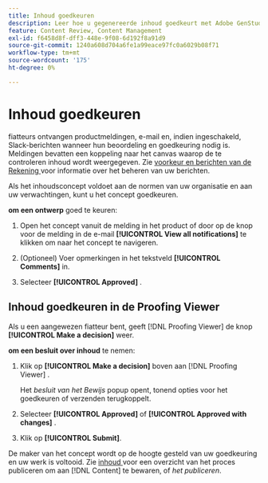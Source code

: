 ```yaml
---
title: Inhoud goedkeuren
description: Leer hoe u gegenereerde inhoud goedkeurt met Adobe GenStudio for Performance Marketing.
feature: Content Review, Content Management
exl-id: f6458d8f-dff3-448e-9f08-6d192f8a91d9
source-git-commit: 1240a608d704a6fe1a99eace97fc0a6029b08f71
workflow-type: tm+mt
source-wordcount: '175'
ht-degree: 0%

---
```


# Inhoud goedkeuren

fiatteurs ontvangen productmeldingen, e-mail en, indien ingeschakeld, Slack-berichten wanneer hun beoordeling en goedkeuring nodig is. Meldingen bevatten een koppeling naar het canvas waarop de te controleren inhoud wordt weergegeven. Zie [ voorkeur en berichten van de Rekening ](https://experienceleague.adobe.com/en/docs/core-services/interface/features/account-preferences) voor informatie over het beheren van uw berichten.

Als het inhoudsconcept voldoet aan de normen van uw organisatie en aan uw verwachtingen, kunt u het concept goedkeuren.

**om een ontwerp** goed te keuren:

1. Open het concept vanuit de melding in het product of door op de knop voor de melding in de e-mail **[!UICONTROL View all notifications]** te klikken om naar het concept te navigeren.

1. (Optioneel) Voer opmerkingen in het tekstveld **[!UICONTROL Comments]** in.

1. Selecteer **[!UICONTROL Approved]** .

## Inhoud goedkeuren in de Proofing Viewer

Als u een aangewezen fiatteur bent, geeft [!DNL Proofing Viewer] de knop **[!UICONTROL Make a decision]** weer.

**om een besluit over inhoud** te nemen:

1. Klik op **[!UICONTROL Make a decision]** boven aan [!DNL Proofing Viewer] .

   Het _besluit van het Bewijs_ popup opent, tonend opties voor het goedkeuren of verzenden terugkoppelt.

1. Selecteer **[!UICONTROL Approved]** of **[!UICONTROL Approved with changes]** .

1. Klik op **[!UICONTROL Submit]**.

De maker van het concept wordt op de hoogte gesteld van uw goedkeuring en uw werk is voltooid. Zie [ inhoud ](/help/user-guide/approvals/publish-content.md) voor een overzicht van het proces publiceren om aan [!DNL Content] te bewaren, of _het publiceren_.
